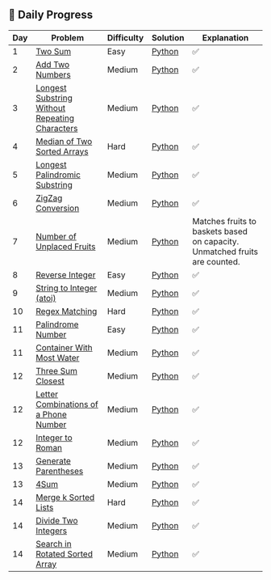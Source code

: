 ## 📅 Daily Progress

| Day | Problem | Difficulty | Solution | Explanation |
|-----|---------|------------|----------|-------------|
| 1 | [Two Sum](https://leetcode.com/problems/two-sum/) | Easy | [Python](arrays/two-sum.py) | ✅ |
| 2 | [Add Two Numbers](https://leetcode.com/problems/add-two-numbers/) | Medium | [Python](linked-lists/add-two-numbers.py) | ✅ |
| 3 | [Longest Substring Without Repeating Characters](https://leetcode.com/problems/longest-substring-without-repeating-characters/) | Medium | [Python](strings/longest-substring-without-repeating.py) | ✅ |
| 4 | [Median of Two Sorted Arrays](https://leetcode.com/problems/median-of-two-sorted-arrays/) | Hard | [Python](arrays/median-of-two-sorted-arrays.py) | ✅ |
| 5 | [Longest Palindromic Substring](https://leetcode.com/problems/longest-palindromic-substring/) | Medium | [Python](strings/longest-palindromic-substring.py) | ✅ |
| 6 | [ZigZag Conversion](https://leetcode.com/problems/zigzag-conversion/) | Medium | [Python](strings/zigzag-conversion.py) | ✅ |
| 7 | [Number of Unplaced Fruits](#) | Medium | [Python](arrays/fruit-basket.py) | Matches fruits to baskets based on capacity. Unmatched fruits are counted. |
| 8 | [Reverse Integer](https://leetcode.com/problems/reverse-integer/) | Easy | [Python](math/reverse-integer.py) | ✅ | 
| 9 | [String to Integer (atoi)](https://leetcode.com/problems/string-to-integer-atoi/) | Medium | [Python](strings/atoi.py) | ✅ |
| 10 | [Regex Matching](https://leetcode.com/problems/regular-expression-matching/) | Hard | [Python](strings/regex-matching.py) | ✅ |
| 11 | [Palindrome Number](https://leetcode.com/problems/palindrome-number/) | Easy | [Python](math/palindrome-number.py) | ✅ |
| 11 | [Container With Most Water](https://leetcode.com/problems/container-with-most-water/) | Medium | [Python](arrays/container-with-most-water.py) | ✅ |
| 12 | [Three Sum Closest](https://leetcode.com/problems/3sum-closest/) | Medium | [Python](arrays/three-sum-closest.py) | ✅ |
| 12 | [Letter Combinations of a Phone Number](https://leetcode.com/problems/letter-combinations-of-a-phone-number/) | Medium | [Python](backtracking/letter-combinations.py) | ✅ |
| 12 | [Integer to Roman](https://leetcode.com/problems/integer-to-roman/) | Medium | [Python](math/integer-to-roman.py) | ✅ |
| 13 | [Generate Parentheses](https://leetcode.com/problems/generate-parentheses/) | Medium | [Python](backtracking/generate-parentheses.py) | ✅ |
| 13 | [4Sum](https://leetcode.com/problems/4sum/) | Medium | [Python](arrays/four-sum.py) | ✅ |
| 14 | [Merge k Sorted Lists](https://leetcode.com/problems/merge-k-sorted-lists/) | Hard | [Python](linked-lists/merge-k-sorted-lists.py) | ✅ |
| 14 | [Divide Two Integers](https://leetcode.com/problems/divide-two-integers/) | Medium | [Python](math/divide-two-integers.py) | ✅ |
| 14 | [Search in Rotated Sorted Array](https://leetcode.com/problems/search-in-rotated-sorted-array/) | Medium | [Python](arrays/search-in-rotated-sorted-array.py) | ✅ |

